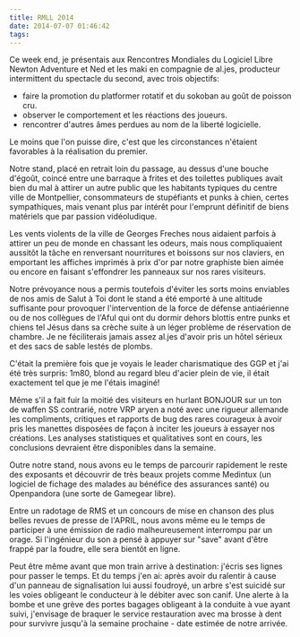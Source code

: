 ```yaml
---
title: RMLL 2014
date: 2014-07-07 01:46:42
tags:
---
```


Ce week end, je présentais aux Rencontres Mondiales du Logiciel Libre Newton Adventure et Ned et les maki en compagnie de al.jes, producteur intermittent du spectacle du second, avec trois objectifs:

- faire la promotion du platformer rotatif et du sokoban au goût de poisson cru.
- observer le comportement et les réactions des joueurs.
- rencontrer d'autres âmes perdues au nom de la liberté logicielle.

Le moins que l'on puisse dire, c'est que les circonstances n'étaient favorables à la réalisation du premier.

Notre stand, placé en retrait loin du passage, au dessus d'une bouche d'égoût, coincé entre une barraque à frites et des toilettes publiques avait bien du mal à attirer un autre public que les habitants typiques du centre ville de Montpellier, consommateurs de stupéfiants et punks à chien, certes sympathiques, mais venant plus par intérêt pour l'emprunt définitif de biens matériels que par passion vidéoludique.

Les vents violents de la ville de Georges Freches nous aidaient parfois à attirer un peu de monde en chassant les odeurs, mais nous compliquaient aussitôt la tâche en renversant nourritures et boissons sur nos claviers, en emportant les affiches imprimés à prix d'or par notre graphiste bien aimée ou encore en faisant s'effondrer les panneaux sur nos rares visiteurs.

Notre prévoyance nous a permis toutefois d'éviter les sorts moins enviables de nos amis de Salut à Toi dont le stand a été emporté à une altitude suffisante pour provoquer l'intervention de la force de défense antiaérienne ou de nos collègues de l'Aful qui ont du dormir dehors blottis entre punks et chiens tel Jésus dans sa crèche suite à un léger problème de réservation de chambre. Je ne féciliterais jamais assez al.jes d'avoir pris un hôtel sérieux et des sacs de sable lestés de plombs.

C'était la première fois que je voyais le leader charismatique des GGP et j'ai été très surpris: 1m80, blond au regard bleu d'acier plein de vie, il était exactement tel que je me l'étais imaginé!

Même s'il a fait fuir la moitié des visiteurs en hurlant BONJOUR sur un ton de waffen SS contrarié, notre VRP aryen a noté avec une rigueur allemande les compliments, critiques et rapports de bug des rares courageux à avoir pris les manettes disposées de façon à inciter les joueurs à essayer nos créations. Les analyses statistiques et qualitatives sont en cours, les conclusions devraient être disponibles dans la semaine.

Outre notre stand, nous avons eu le temps de parcourir rapidement le reste des exposants et découvrir de très beaux projets comme Medintux (un logiciel de fichage des malades au bénéfice des assurances santé) ou Openpandora (une sorte de Gamegear libre).

Entre un radotage de RMS et un concours de mise en chanson des plus belles revues de presse de l'APRIL, nous avons même eu le temps de participer à une émission de radio malheureusement interrompu par un orage. Si l'ingénieur du son a pensé à appuyer sur "save" avant d'être frappé par la foudre, elle sera bientôt en ligne.

Peut être même avant que mon train arrive à destination: j'écris ses lignes pour passer le temps. Et du temps j'en ai: après avoir du ralentir à cause d'un panneau de signalisation lui aussi foudroyé, un arbre s'est suicidé sur les voies obligeant le conducteur à le débiter avec son canif. Une alerte à la bombe et une grève des portes bagages obligeant à la conduite à vue ayant suivi, j'envisage de braquer le service restauration avec ma brosse à dent pour survivre jusqu'à la semaine prochaine - date estimée de notre arrivée.
